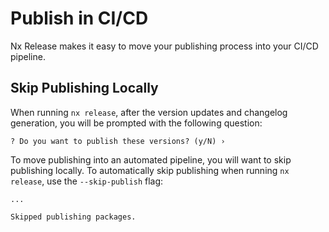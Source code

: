 # Publish in CI/CD

Nx Release makes it easy to move your publishing process into your CI/CD pipeline.

## Skip Publishing Locally

When running `nx release`, after the version updates and changelog generation, you will be prompted with the following question:

```{% command="nx release" %}
? Do you want to publish these versions? (y/N) ›
```

To move publishing into an automated pipeline, you will want to skip publishing locally. To automatically skip publishing when running `nx release`, use the `--skip-publish` flag:

```{% command="nx release --skip-publish" %}
...

Skipped publishing packages.
```
